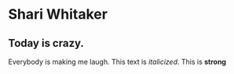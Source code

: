 # Shari Whitaker

##  Today is crazy.

Everybody is making me laugh.
This text is *italicized*. This is **strong**
